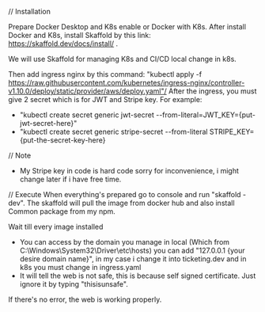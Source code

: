 // Installation 

Prepare Docker Desktop and K8s enable or Docker with K8s.
After install Docker and K8s, install Skaffold by this link: https://skaffold.dev/docs/install/ .

We will use Skaffold for managing K8s and CI/CD local change in k8s. 

Then add ingress nginx by this command: "kubectl apply -f https://raw.githubusercontent.com/kubernetes/ingress-nginx/controller-v1.10.0/deploy/static/provider/aws/deploy.yaml"/
After the ingress, you must give 2 secret which is for JWT and Stripe key.
For example: 
 + "kubectl create secret generic jwt-secret --from-literal=JWT_KEY={put-jwt-secret-here}"
 + "kubectl create secret generic stripe-secret --from-literal STRIPE_KEY={put-the-secret-key-here}

// Note
- My Stripe key in code is hard code sorry for inconvenience, i might change later if i have free time.

// Execute
When everything's prepared go to console and run "skaffold -dev". The skaffold will pull the image from docker hub and also install Common package from my npm.

Wait till every image installed
+ You can access by the domain you manage in local (Which from C:\Windows\System32\Driver\etc\hosts) you can add "127.0.0.1 {your desire domain name}", in my case i change it into ticketing.dev and in k8s you must change in ingress.yaml
+ It will tell the web is not safe, this is because self signed certificate. Just ignore it by typing "thisisunsafe".

If there's no error, the web is working properly. 
